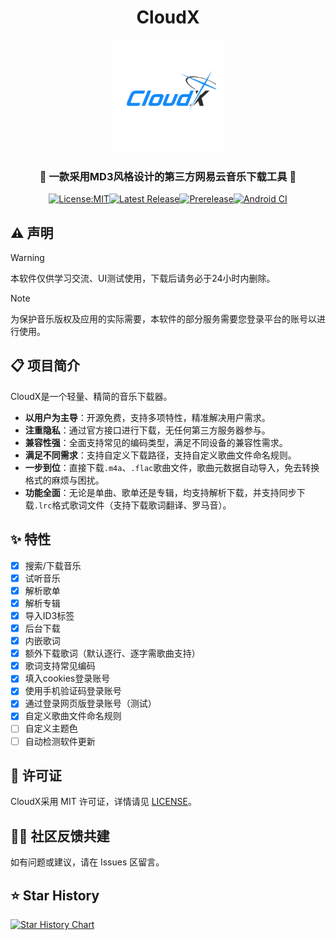<div align="center">

<h1> CloudX </h1>

<p>
  <img src="app/src/main/ic_launcher-playstore.png" width="180" alt="CloudX logo" />
</p>

<h3>🎵 一款采用MD3风格设计的第三方网易云音乐下载工具 🎵</h3>

[![License:MIT](https://img.shields.io/badge/License-MIT-blue.svg)](https://github.com/Guang233/CloudX/blob/master/LICENSE)[![Latest Release](https://img.shields.io/github/v/release/Guang233/CloudX?label=稳定版)](https://github.com/Guang233/CloudX/releases/latest)[![Prerelease](https://img.shields.io/github/v/release/Guang233/CloudX?include_prereleases&label=测试版)](https://github.com/Guang233/CloudX/releases)[![Android CI](https://github.com/Guang233/CloudX/actions/workflows/android.yml/badge.svg)](https://github.com/Guang233/CloudX/actions/workflows/android.yml)

</div>

## ⚠️ 声明
> [!WARNING]
> 本软件仅供学习交流、UI测试使用，下载后请务必于24小时内删除。

> [!NOTE]
> 为保护音乐版权及应用的实际需要，本软件的部分服务需要您登录平台的账号以进行使用。

## 📋 项目简介
CloudX是一个轻量、精简的音乐下载器。
- **以用户为主导**：开源免费，支持多项特性，精准解决用户需求。
- **注重隐私**：通过官方接口进行下载，无任何第三方服务器参与。
- **兼容性强**：全面支持常见的编码类型，满足不同设备的兼容性需求。
- **满足不同需求**：支持自定义下载路径，支持自定义歌曲文件命名规则。
- **一步到位**：直接下载`.m4a`、`.flac`歌曲文件，歌曲元数据自动导入，免去转换格式的麻烦与困扰。
- **功能全面**：无论是单曲、歌单还是专辑，均支持解析下载，并支持同步下载`.lrc`格式歌词文件（支持下载歌词翻译、罗马音）。

## ✨ 特性
- [x] 搜索/下载音乐
- [x] 试听音乐
- [x] 解析歌单
- [x] 解析专辑
- [x] 导入ID3标签
- [x] 后台下载
- [x] 内嵌歌词
- [x] 额外下载歌词（默认逐行、逐字需歌曲支持）
- [x] 歌词支持常见编码
- [x] 填入cookies登录账号
- [x] 使用手机验证码登录账号
- [x] 通过登录网页版登录账号（测试）
- [x] 自定义歌曲文件命名规则
- [ ] 自定义主题色
- [ ] 自动检测软件更新

## 📄 许可证

CloudX采用 MIT 许可证，详情请见 [LICENSE](./LICENSE)。

## 🧑‍💻 社区反馈共建

如有问题或建议，请在 Issues 区留言。

## ⭐ Star History

[![Star History Chart](https://api.star-history.com/svg?repos=Guang233/CloudX&type=Date)](https://www.star-history.com/#Guang233/CloudX&Date)
